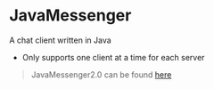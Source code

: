 # JavaMessenger

A chat client written in Java
- Only supports one client at a time for each server

> JavaMessenger2.0 can be found [here](https://github.com/aeolyus/JavaMessenger2.0)
